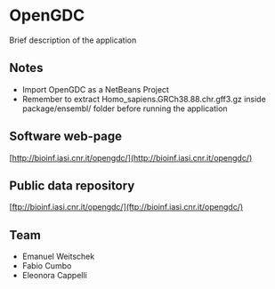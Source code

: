 # OpenGDC
Brief description of the application

## Notes
- Import OpenGDC as a NetBeans Project
- Remember to extract Homo_sapiens.GRCh38.88.chr.gff3.gz inside package/ensembl/ folder before running the application

## Software web-page
[http://bioinf.iasi.cnr.it/opengdc/](http://bioinf.iasi.cnr.it/opengdc/)

## Public data repository
[ftp://bioinf.iasi.cnr.it/opengdc/](ftp://bioinf.iasi.cnr.it/opengdc/)

## Team
* Emanuel Weitschek
* Fabio Cumbo
* Eleonora Cappelli
